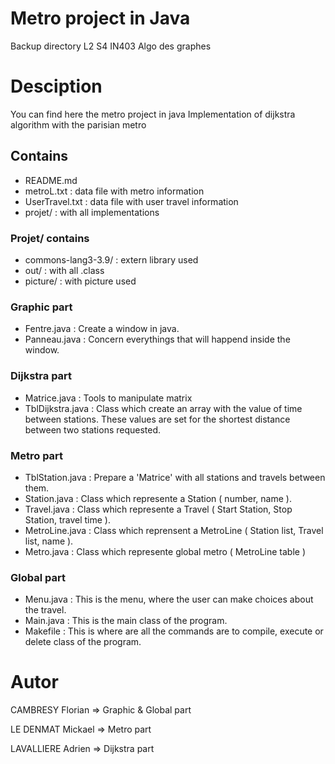 # Metro project in Java
Backup directory
L2 S4 IN403 Algo des graphes

# Desciption
You can find here the metro project in java
Implementation of dijkstra algorithm with the parisian metro

## Contains
 - README.md
 - metroL.txt : data file with metro information
 - UserTravel.txt : data file with user travel information
 - projet/ : with all implementations

### Projet/ contains
 - commons-lang3-3.9/ : extern library used
 - out/ : with all .class
 - picture/ : with picture used
 
### Graphic part
 - Fentre.java : Create a window in java.
 - Panneau.java : Concern everythings that will happend inside the window.

### Dijkstra part
 - Matrice.java : Tools to manipulate matrix
 - TblDijkstra.java : Class which create an array with the value of time between stations. These
   values are set for the shortest distance between two stations requested.

### Metro part
 - TblStation.java : Prepare a 'Matrice' with all stations and travels between them.
 - Station.java : Class which represente a Station ( number, name ).
 - Travel.java : Class which represente a Travel ( Start Station, Stop Station, travel time ).
 - MetroLine.java : Class which reprensent a MetroLine ( Station list, Travel list, name ).
 - Metro.java : Class which represente global metro ( MetroLine table )

### Global part
 - Menu.java : This is the menu, where the user can make choices about the travel.
 - Main.java : This is the main class of the program.
 - Makefile : This is where are all the commands are to compile, execute or delete class of the program.

# Autor
CAMBRESY Florian => Graphic & Global part

LE DENMAT Mickael => Metro part

LAVALLIERE Adrien => Dijkstra part
